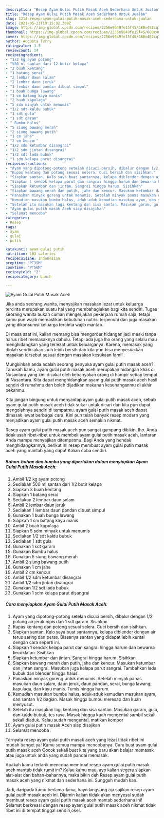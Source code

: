 ```yaml
---
description: "Resep Ayam Gulai Putih Masak Aceh Sederhana Untuk Jualan"
title: "Resep Ayam Gulai Putih Masak Aceh Sederhana Untuk Jualan"
slug: 1214-resep-ayam-gulai-putih-masak-aceh-sederhana-untuk-jualan
date: 2021-05-23T19:15:02.309Z
image: https://img-global.cpcdn.com/recipes/2256e9649fe15f45/680x482cq70/ayam-gulai-putih-masak-aceh-foto-resep-utama.jpg
thumbnail: https://img-global.cpcdn.com/recipes/2256e9649fe15f45/680x482cq70/ayam-gulai-putih-masak-aceh-foto-resep-utama.jpg
cover: https://img-global.cpcdn.com/recipes/2256e9649fe15f45/680x482cq70/ayam-gulai-putih-masak-aceh-foto-resep-utama.jpg
author: Augusta Terry
ratingvalue: 3.5
reviewcount: 14
recipeingredient:
- "1/2 kg ayam potong"
- "500 ml santan dari 12 butir kelapa"
- "3 buah kentang"
- "1 batang serai"
- "2 lembar daun salam"
- "2 lembar daun jeruk"
- "1 lembar daun pandan dibuat simpul"
- "1 buah bunga lawang"
- "1 cm batang kayu manis"
- "2 buah kapulaga"
- "5 sdm minyak untuk menumis"
- "1/2 sdt kaldu bubuk"
- "1 sdt gula"
- "1 sdt garam"
- " Bumbu halus"
- "5 siung bawang merah"
- "2 siung bawang putih"
- "1 cm jahe"
- "2 cm kencur"
- "1/2 sdm ketumbar disangrai"
- "1/2 sdm jintan disangrai"
- "1/2 sdt lada bubuk"
- "1 sdm kelapa parut disangrai"
recipeinstructions:
- "Ayam yang dipotong-potong setelah dicuci bersih, dibalur dengan 1/2 potong air jeruk nipis dan 1 sdt garam. Sisihkan"
- "Kupas kentang dan potong sesuai selera. Cuci bersih dan sisihkan."
- "Siapkan santan. Kalo saya buat santannya, kelapa diblender dengan air terus saring dan peras. Biasanya santan yang didapat lebih kental dengan cara seperti ini."
- "Siapkan 1 sendok kelapa parut dan sangrai hingga harum dan bewarna kecoklatan. Sisihkan"
- "Siapkan ketumbar dan jintan. Sangrai hingga harum. Sisihkan"
- "Siapkan bawang merah dan putih, jahe dan kencur. Masukan ketumbar dan jintan sangrai. Masukan juga kelapa parut sangrai. Tambahkan lada bubuk dan blender hingga halus."
- "Panaskan minyak goreng untuk menumis. Setelah minyak panas masukan daun salam, daun jeruk, daun pandan, serai, bunga lawang, kapulaga, dan kayu manis. Tumis hingga harum."
- "Kemudian masukan bumbu halus, aduk-aduk kemudian masukan ayam, dan santan 1/2 bagian. Masak hingga bumbu meresap dan kuah menyusut."
- "Setelah itu masukan lagi kentang dan sisa santan. Masukan garam, gula, dan kaldu bubuk, tes rasa. Masak hingga kuah mengental sambil sekali-sekali diaduk. Kalau sudah mengental, matikan kompor"
- "Ayam gulai putih masak Aceh siap disajikan"
- "Selamat mencoba"
categories:
- Resep
tags:
- ayam
- gulai
- putih

katakunci: ayam gulai putih 
nutrition: 163 calories
recipecuisine: Indonesian
preptime: "PT35M"
cooktime: "PT56M"
recipeyield: "2"
recipecategory: Lunch

---
```



![Ayam Gulai Putih Masak Aceh](https://img-global.cpcdn.com/recipes/2256e9649fe15f45/680x482cq70/ayam-gulai-putih-masak-aceh-foto-resep-utama.jpg)

Jika anda seorang wanita, menyajikan masakan lezat untuk keluarga tercinta merupakan suatu hal yang membahagiakan bagi kita sendiri. Tugas seorang  wanita bukan cuman mengerjakan pekerjaan rumah saja, tetapi kamu pun wajib memastikan kebutuhan nutrisi terpenuhi dan juga masakan yang dikonsumsi keluarga tercinta wajib mantab.

Di masa  saat ini, kalian memang bisa mengorder hidangan jadi meski tanpa harus ribet memasaknya dahulu. Tetapi ada juga lho orang yang selalu mau menghidangkan yang terlezat untuk keluarganya. Karena, memasak yang diolah sendiri akan jauh lebih bersih dan kita pun bisa menyesuaikan masakan tersebut sesuai dengan masakan kesukaan famili. 



Mungkinkah anda adalah seorang penyuka ayam gulai putih masak aceh?. Tahukah kamu, ayam gulai putih masak aceh merupakan hidangan khas di Nusantara yang kini disukai oleh kebanyakan orang di hampir setiap tempat di Nusantara. Kita dapat menghidangkan ayam gulai putih masak aceh hasil sendiri di rumahmu dan boleh dijadikan makanan kesenanganmu di akhir pekanmu.

Kita jangan bingung untuk menyantap ayam gulai putih masak aceh, sebab ayam gulai putih masak aceh tidak sukar untuk dicari dan kita pun dapat mengolahnya sendiri di tempatmu. ayam gulai putih masak aceh dapat dimasak lewat berbagai cara. Kini pun telah banyak resep modern yang menjadikan ayam gulai putih masak aceh semakin nikmat.

Resep ayam gulai putih masak aceh pun sangat gampang dibikin, lho. Anda tidak usah ribet-ribet untuk membeli ayam gulai putih masak aceh, lantaran Anda mampu menyajikan ditempatmu. Bagi Anda yang hendak menghidangkannya, berikut ini resep membuat ayam gulai putih masak aceh yang mantab yang dapat Kalian coba sendiri.

<!--inarticleads1-->

##### Bahan-bahan dan bumbu yang diperlukan dalam menyiapkan Ayam Gulai Putih Masak Aceh:

1. Ambil 1/2 kg ayam potong
1. Sediakan 500 ml santan dari 1/2 butir kelapa
1. Siapkan 3 buah kentang
1. Siapkan 1 batang serai
1. Sediakan 2 lembar daun salam
1. Ambil 2 lembar daun jeruk
1. Sediakan 1 lembar daun pandan dibuat simpul
1. Gunakan 1 buah bunga lawang
1. Siapkan 1 cm batang kayu manis
1. Ambil 2 buah kapulaga
1. Siapkan 5 sdm minyak untuk menumis
1. Sediakan 1/2 sdt kaldu bubuk
1. Sediakan 1 sdt gula
1. Gunakan 1 sdt garam
1. Gunakan  Bumbu halus
1. Gunakan 5 siung bawang merah
1. Ambil 2 siung bawang putih
1. Gunakan 1 cm jahe
1. Ambil 2 cm kencur
1. Ambil 1/2 sdm ketumbar disangrai
1. Ambil 1/2 sdm jintan disangrai
1. Gunakan 1/2 sdt lada bubuk
1. Gunakan 1 sdm kelapa parut disangrai




<!--inarticleads2-->

##### Cara menyiapkan Ayam Gulai Putih Masak Aceh:

1. Ayam yang dipotong-potong setelah dicuci bersih, dibalur dengan 1/2 potong air jeruk nipis dan 1 sdt garam. Sisihkan
1. Kupas kentang dan potong sesuai selera. Cuci bersih dan sisihkan.
1. Siapkan santan. Kalo saya buat santannya, kelapa diblender dengan air terus saring dan peras. Biasanya santan yang didapat lebih kental dengan cara seperti ini.
1. Siapkan 1 sendok kelapa parut dan sangrai hingga harum dan bewarna kecoklatan. Sisihkan
1. Siapkan ketumbar dan jintan. Sangrai hingga harum. Sisihkan
1. Siapkan bawang merah dan putih, jahe dan kencur. Masukan ketumbar dan jintan sangrai. Masukan juga kelapa parut sangrai. Tambahkan lada bubuk dan blender hingga halus.
1. Panaskan minyak goreng untuk menumis. Setelah minyak panas masukan daun salam, daun jeruk, daun pandan, serai, bunga lawang, kapulaga, dan kayu manis. Tumis hingga harum.
1. Kemudian masukan bumbu halus, aduk-aduk kemudian masukan ayam, dan santan 1/2 bagian. Masak hingga bumbu meresap dan kuah menyusut.
1. Setelah itu masukan lagi kentang dan sisa santan. Masukan garam, gula, dan kaldu bubuk, tes rasa. Masak hingga kuah mengental sambil sekali-sekali diaduk. Kalau sudah mengental, matikan kompor
1. Ayam gulai putih masak Aceh siap disajikan
1. Selamat mencoba




Ternyata resep ayam gulai putih masak aceh yang lezat tidak ribet ini mudah banget ya! Kamu semua mampu mencobanya. Cara buat ayam gulai putih masak aceh Cocok sekali buat kita yang baru akan belajar memasak atau juga untuk anda yang sudah pandai memasak.

Apakah kamu tertarik mencoba membuat resep ayam gulai putih masak aceh mantab tidak rumit ini? Kalau kamu mau, ayo kalian segera siapkan alat-alat dan bahan-bahannya, maka bikin deh Resep ayam gulai putih masak aceh yang nikmat dan sederhana ini. Sungguh mudah kan. 

Jadi, daripada kamu berlama-lama, hayo langsung aja sajikan resep ayam gulai putih masak aceh ini. Dijamin kalian tiidak akan menyesal sudah membuat resep ayam gulai putih masak aceh mantab sederhana ini! Selamat berkreasi dengan resep ayam gulai putih masak aceh nikmat tidak ribet ini di tempat tinggal sendiri,oke!.

